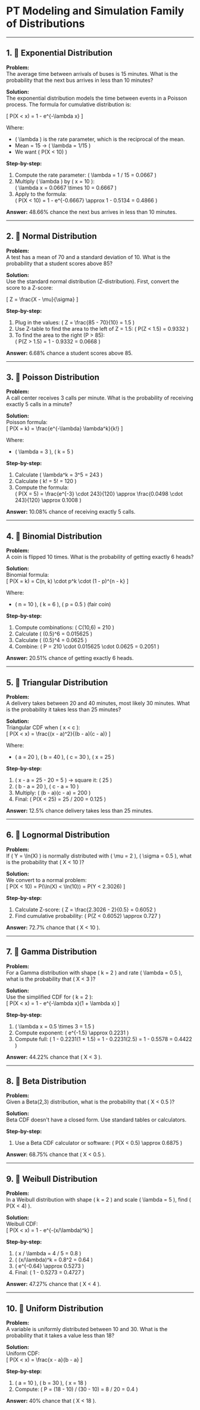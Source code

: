 
# PT Modeling and Simulation Family of Distributions

---

## 1. 📌 Exponential Distribution

**Problem:**  
The average time between arrivals of buses is 15 minutes. What is the probability that the next bus arrives in less than 10 minutes?

**Solution:**  
The exponential distribution models the time between events in a Poisson process. The formula for cumulative distribution is:

\[ P(X < x) = 1 - e^{-\lambda x} \]

Where:  
- \( \lambda \) is the rate parameter, which is the reciprocal of the mean.  
- Mean = 15 → \( \lambda = 1/15 \)  
- We want \( P(X < 10) \)

**Step-by-step:**  
1. Compute the rate parameter: \( \lambda = 1 / 15 = 0.0667 \)  
2. Multiply \( \lambda \) by \( x = 10 \):  
   \( \lambda x = 0.0667 \times 10 = 0.6667 \)  
3. Apply to the formula:  
   \( P(X < 10) = 1 - e^{-0.6667} \approx 1 - 0.5134 = 0.4866 \)

**Answer:** 48.66% chance the next bus arrives in less than 10 minutes.

---

## 2. 📌 Normal Distribution

**Problem:**  
A test has a mean of 70 and a standard deviation of 10. What is the probability that a student scores above 85?

**Solution:**  
Use the standard normal distribution (Z-distribution). First, convert the score to a Z-score:

\[ Z = \frac{X - \mu}{\sigma} \]

**Step-by-step:**  
1. Plug in the values: \( Z = \frac{85 - 70}{10} = 1.5 \)  
2. Use Z-table to find the area to the left of Z = 1.5: \( P(Z < 1.5) = 0.9332 \)  
3. To find the area to the right (P > 85):  
   \( P(Z > 1.5) = 1 - 0.9332 = 0.0668 \)

**Answer:** 6.68% chance a student scores above 85.

---

## 3. 📌 Poisson Distribution

**Problem:**  
A call center receives 3 calls per minute. What is the probability of receiving exactly 5 calls in a minute?

**Solution:**  
Poisson formula:  
\[ P(X = k) = \frac{e^{-\lambda} \lambda^k}{k!} \]

Where:  
- \( \lambda = 3 \), \( k = 5 \)

**Step-by-step:**  
1. Calculate \( \lambda^k = 3^5 = 243 \)  
2. Calculate \( k! = 5! = 120 \)  
3. Compute the formula:  
   \( P(X = 5) = \frac{e^{-3} \cdot 243}{120} \approx \frac{0.0498 \cdot 243}{120} \approx 0.1008 \)

**Answer:** 10.08% chance of receiving exactly 5 calls.

---

## 4. 📌 Binomial Distribution

**Problem:**  
A coin is flipped 10 times. What is the probability of getting exactly 6 heads?

**Solution:**  
Binomial formula:  
\[ P(X = k) = C(n, k) \cdot p^k \cdot (1 - p)^{n - k} \]

Where:  
- \( n = 10 \), \( k = 6 \), \( p = 0.5 \) (fair coin)

**Step-by-step:**  
1. Compute combinations: \( C(10,6) = 210 \)  
2. Calculate \( (0.5)^6 = 0.015625 \)  
3. Calculate \( (0.5)^4 = 0.0625 \)  
4. Combine: \( P = 210 \cdot 0.015625 \cdot 0.0625 = 0.2051 \)

**Answer:** 20.51% chance of getting exactly 6 heads.

---

## 5. 📌 Triangular Distribution

**Problem:**  
A delivery takes between 20 and 40 minutes, most likely 30 minutes. What is the probability it takes less than 25 minutes?

**Solution:**  
Triangular CDF when \( x < c \):  
\[ P(X < x) = \frac{(x - a)^2}{(b - a)(c - a)} \]

Where:  
- \( a = 20 \), \( b = 40 \), \( c = 30 \), \( x = 25 \)

**Step-by-step:**  
1. \( x - a = 25 - 20 = 5 \) → square it: \( 25 \)  
2. \( b - a = 20 \), \( c - a = 10 \)  
3. Multiply: \( (b - a)(c - a) = 200 \)  
4. Final: \( P(X < 25) = 25 / 200 = 0.125 \)

**Answer:** 12.5% chance delivery takes less than 25 minutes.

---

## 6. 📌 Lognormal Distribution

**Problem:**  
If \( Y = \ln(X) \) is normally distributed with \( \mu = 2 \), \( \sigma = 0.5 \), what is the probability that \( X < 10 \)?

**Solution:**  
We convert to a normal problem:  
\[ P(X < 10) = P(\ln(X) < \ln(10)) = P(Y < 2.3026) \]

**Step-by-step:**  
1. Calculate Z-score: \( Z = \frac{2.3026 - 2}{0.5} = 0.6052 \)  
2. Find cumulative probability: \( P(Z < 0.6052) \approx 0.727 \)

**Answer:** 72.7% chance that \( X < 10 \).

---

## 7. 📌 Gamma Distribution

**Problem:**  
For a Gamma distribution with shape \( k = 2 \) and rate \( \lambda = 0.5 \), what is the probability that \( X < 3 \)?

**Solution:**  
Use the simplified CDF for \( k = 2 \):  
\[ P(X < x) = 1 - e^{-\lambda x}(1 + \lambda x) \]

**Step-by-step:**  
1. \( \lambda x = 0.5 \times 3 = 1.5 \)  
2. Compute exponent: \( e^{-1.5} \approx 0.2231 \)  
3. Compute full: \( 1 - 0.2231(1 + 1.5) = 1 - 0.2231(2.5) = 1 - 0.5578 = 0.4422 \)

**Answer:** 44.22% chance that \( X < 3 \).

---

## 8. 📌 Beta Distribution

**Problem:**  
Given a Beta(2,3) distribution, what is the probability that \( X < 0.5 \)?

**Solution:**  
Beta CDF doesn't have a closed form. Use standard tables or calculators.

**Step-by-step:**  
1. Use a Beta CDF calculator or software: \( P(X < 0.5) \approx 0.6875 \)

**Answer:** 68.75% chance that \( X < 0.5 \).

---

## 9. 📌 Weibull Distribution

**Problem:**  
In a Weibull distribution with shape \( k = 2 \) and scale \( \lambda = 5 \), find \( P(X < 4) \).

**Solution:**  
Weibull CDF:  
\[ P(X < x) = 1 - e^{-(x/\lambda)^k} \]

**Step-by-step:**  
1. \( x / \lambda = 4 / 5 = 0.8 \)  
2. \( (x/\lambda)^k = 0.8^2 = 0.64 \)  
3. \( e^{-0.64} \approx 0.5273 \)  
4. Final: \( 1 - 0.5273 = 0.4727 \)

**Answer:** 47.27% chance that \( X < 4 \).

---

## 10. 📌 Uniform Distribution

**Problem:**  
A variable is uniformly distributed between 10 and 30. What is the probability that it takes a value less than 18?

**Solution:**  
Uniform CDF:  
\[ P(X < x) = \frac{x - a}{b - a} \]

**Step-by-step:**  
1. \( a = 10 \), \( b = 30 \), \( x = 18 \)  
2. Compute: \( P = (18 - 10) / (30 - 10) = 8 / 20 = 0.4 \)

**Answer:** 40% chance that \( X < 18 \).

